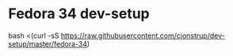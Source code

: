 # Fedora 34 dev-setup

bash <(curl -sS https://raw.githubusercontent.com/cjonstrup/dev-setup/master/fedora-34)